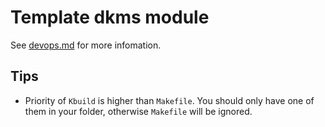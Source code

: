 # Template dkms module

See [devops.md](./devops.md) for more infomation.

## Tips

- Priority of `Kbuild` is higher than `Makefile`. You should only have one of them in your folder, otherwise `Makefile` will be ignored.